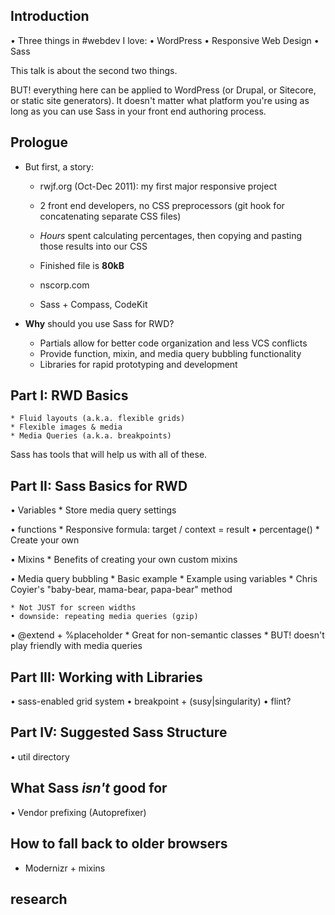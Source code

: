 ## Introduction

• Three things in #webdev I love:
    • WordPress
    • Responsive Web Design
    • Sass

This talk is about the second two things.

BUT! everything here can be applied to WordPress (or Drupal, or Sitecore, or static site generators). It doesn't matter what platform you're using as long as you can use Sass in your front end authoring process.

## Prologue

* But first, a story:
	* rwjf.org (Oct-Dec 2011): my first major responsive project
	* 2 front end developers, no CSS preprocessors (git hook for concatenating separate CSS files)
    * _Hours_ spent calculating percentages, then copying and pasting those results into our CSS
	* Finished file is **80kB**

    * nscorp.com
    * Sass + Compass, CodeKit

* **Why** should you use Sass for RWD?
	* Partials allow for better code organization and less VCS conflicts
	* Provide function, mixin, and media query bubbling functionality
    * Libraries for rapid prototyping and development

## Part I: RWD Basics

    * Fluid layouts (a.k.a. flexible grids)
    * Flexible images & media
    * Media Queries (a.k.a. breakpoints)

Sass has tools that will help us with all of these.

## Part II: Sass Basics for RWD

• Variables
    * Store media query settings

• functions
    * Responsive formula: target / context = result
    • percentage()
    * Create your own

• Mixins
	* Benefits of creating your own custom mixins

• Media query bubbling
    * Basic example
    * Example using variables
    * Chris Coyier's "baby-bear, mama-bear, papa-bear" method

    * Not JUST for screen widths
    • downside: repeating media queries (gzip)

• @extend + %placeholder
    * Great for non-semantic classes
    * BUT! doesn't play friendly with media queries

## Part III: Working with Libraries

• sass-enabled grid system
• breakpoint + (susy|singularity)
• flint?

## Part IV: Suggested Sass Structure

• util directory

## What Sass *isn't* good for

• Vendor prefixing (Autoprefixer)

## How to fall back to older browsers

* Modernizr + mixins

## research
